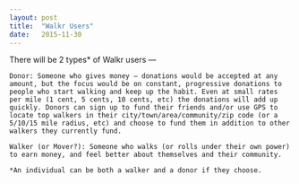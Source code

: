 ```yaml
---
layout: post
title:  "Walkr Users"
date:   2015-11-30
---
```

There will be 2 types* of Walkr users —
   
    Donor: Someone who gives money — donations would be accepted at any amount, but the focus would be on constant, progressive donations to people who start walking and keep up the habit. Even at small rates per mile (1 cent, 5 cents, 10 cents, etc) the donations will add up quickly. Donors can sign up to fund their friends and/or use GPS to locate top walkers in their city/town/area/community/zip code (or a 5/10/15 mile radius, etc) and choose to fund them in addition to other walkers they currently fund.

    Walker (or Mover?): Someone who walks (or rolls under their own power) to earn money, and feel better about themselves and their community.

    *An individual can be both a walker and a donor if they choose.
